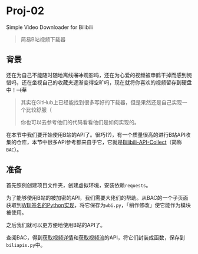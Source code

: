 # Proj-02

Simple Video Downloader for Bilibili

> 简易B站视频下载器

## 背景

还在为自己不能随时随地离线~~溜冰~~观影吗，还在为心爱的视频被申鹤干掉而感到惋惜吗，还在坐视自己的收藏夹逐渐变得空旷吗，现在就将你喜欢的视频留存到硬盘中！~~（草~~

> 其实在GitHub上已经能找到很多写好的下载器，但是果然还是自己实现一个比较舒服（
>
> 你也可以去参考他们的代码看看他们是如何实现的。

在本节中我们要开始使用B站的API了。很巧(?)，有一个质量很高的进行B站API收集的仓库，本节中很多API参考都来自于它，它就是[Bilibili-API-Collect](https://github.com/SocialSisterYi/bilibili-API-collect)（简称`BAC`）。

## 准备

首先照例创建项目文件夹，创建虚拟环境，安装依赖`requests`。

为了能够使用B站的被加密的API，我们需要大佬们的帮助。从BAC的一个子页面获取到[WBI签名的Python实现](https://github.com/SocialSisterYi/bilibili-API-collect/blob/master/docs/misc/sign/wbi.md#python)，将它保存为`wbi.py`，「稍作修改」使它能作为模块被使用。

之后我们就可以更方便地使用B站的API了。

查阅BAC，得到[获取视频详情](https://github.com/SocialSisterYi/bilibili-API-collect/blob/master/docs/video/info.md)和[获取视频流](https://github.com/SocialSisterYi/bilibili-API-collect/blob/master/docs/video/videostream_url.md)的API，将它们封装成函数，保存到`biliapis.py`中。

